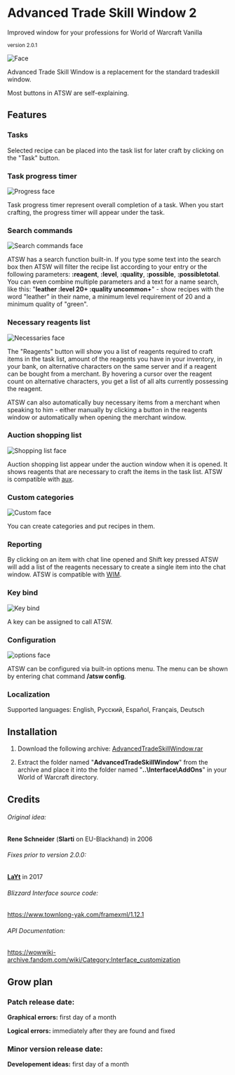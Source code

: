 # Advanced Trade Skill Window 2
Improved window for your professions for World of Warcraft Vanilla

<sub>version 2.0.1</sub>

![Face](https://user-images.githubusercontent.com/40469927/189532764-5301b7d0-448b-4f64-9e36-8d4f0850558c.png)


  Advanced Trade Skill Window is a replacement for the standard tradeskill window.
  
  Most buttons in ATSW are self-explaining.
  
  ## Features
  ### Tasks
  Selected recipe can be placed into the task list for later craft by clicking on the "Task" button.
  
  ### Task progress timer
  ![Progress face](https://user-images.githubusercontent.com/40469927/189532773-1d745b82-9a98-4db6-919d-4ba86f0b4ab2.png)
  
  Task progress timer represent overall completion of a task. When you start crafting, the progress timer will appear under the task.


  ### Search commands
  
  ![Search commands face](https://user-images.githubusercontent.com/40469927/189532786-b064c4fe-b156-42df-b45f-09bed5b6e3d3.png)
  
  ATSW has a search function built-in. If you type some text into the search box then ATSW will filter the recipe list according to your entry or the following parameters: **:reagent**, **:level**, **:quality**, **:possible**, **:possibletotal**. You can even combine multiple parameters and a text for a name search, like this:
"**leather :level 20+ :quality uncommon+**" - show recipes with the word "leather" in their name, a minimum level requirement of 20 and a minimum quality of "green".
  
  
  ### Necessary reagents list
  
  ![Necessaries face](https://user-images.githubusercontent.com/40469927/189532793-dc72aceb-4eac-4e72-9b86-9cdec2fc4e3e.png)
  
  The "Reagents" button will show you a list of reagents required to craft items in the task list, amount of the reagents you have in your inventory, in your bank, on alternative characters on the same server and if a reagent can be bought from a merchant. By hovering a cursor over the reagent count on alternative characters, you get a list of all alts currently possessing the reagent.

  ATSW can also automatically buy necessary items from a merchant when speaking to him - either manually by clicking a button in the reagents window or automatically when opening the merchant window.
  
  ### Auction shopping list
  
  ![Shopping list face](https://user-images.githubusercontent.com/40469927/189533362-11b26c25-e929-4da5-a89a-39200e7d4507.png)
  
  Auction shopping list appear under the auction window when it is opened. It shows reagents that are necessary to craft the items in the task list. ATSW is compatible with [aux](https://github.com/shirsig/aux-addon-vanilla).
  
  ### Custom categories
  
  ![Custom face](https://user-images.githubusercontent.com/40469927/189538423-2dc6329e-a606-424c-9feb-6adb6e6b8fe1.png)

  You can create categories and put recipes in them.
  
  
  ### Reporting

  By clicking on an item with chat line opened and Shift key pressed ATSW will add a list of the reagents necessary to create a single item into the chat window. ATSW is compatible with [WIM](https://github.com/shirsig/WIM).
  
  
  ### Key bind
  
  ![Key bind](https://user-images.githubusercontent.com/40469927/189544429-c2a3bbe9-2eb8-44c1-b03f-5460f954513c.png)
  
  A key can be assigned to call ATSW.
  
  
  ### Configuration
  
  ![options face](https://user-images.githubusercontent.com/40469927/189533127-e298a512-2d4f-4edf-ac79-599cbf9875cb.png)
  
  ATSW can be configured via built-in options menu. The menu can be shown by entering chat command **/atsw config**.


  ### Localization
  Supported languages: English, Русский, Español, Français, Deutsch

  ## Installation
  1. Download the following archive: [AdvancedTradeSkillWindow.rar](https://github.com/Shellyoung/Advanced-Trade-Skill-Window/releases/download/2.0.1/AdvancedTradeSkillWindow.rar)
  
  2. Extract the folder named 	"**AdvancedTradeSkillWindow**" from the archive and place it into the folder named 	"**..\Interface\AddOns**" in your World of Warcraft directory.
  
  ## Credits
  
  ###### Original idea:
  **Rene Schneider** (**Slarti** on EU-Blackhand) in 2006 
  
  ###### Fixes prior to version 2.0.0:
  [**LaYt**](https://github.com/laytya) in 2017
  
  ###### Blizzard Interface source code:
  https://www.townlong-yak.com/framexml/1.12.1
  
  ###### API Documentation:
  https://wowwiki-archive.fandom.com/wiki/Category:Interface_customization

  ## Grow plan
  
  ### Patch release date:
  **Graphical errors:** first day of a month
  
  **Logical errors:** immediately after they are found and fixed
  
  ### Minor version release date:
  **Developement ideas:** first day of a month
